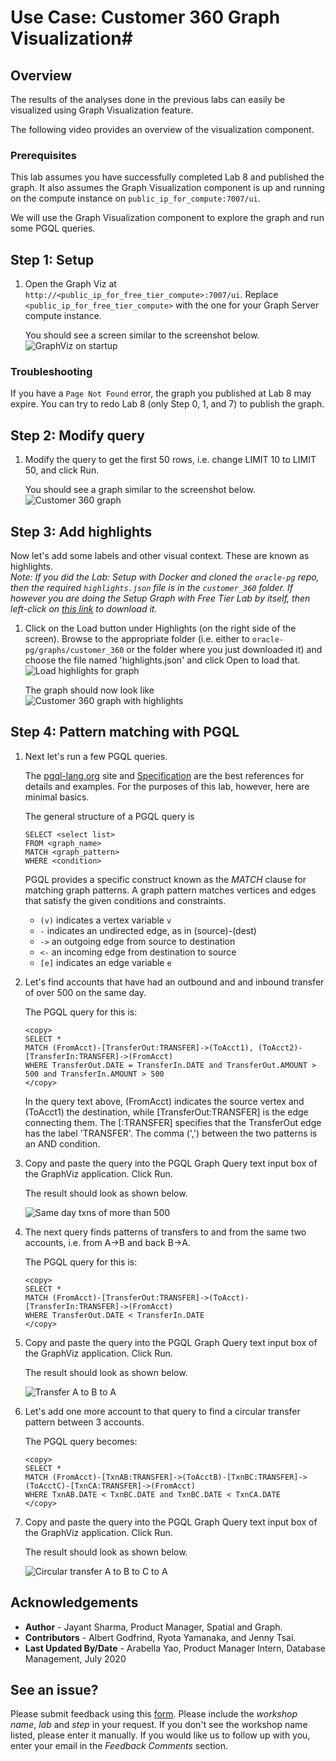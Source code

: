 # Use Case: Customer 360 Graph Visualization#

## Overview
The results of the analyses done in the previous labs can easily be visualized using Graph Visualization feature.

The following video provides an overview of the visualization component.
[](youtube:zfefKdNfAY4)

### Prerequisites
This lab assumes you have successfully completed Lab 8 and published the graph. It also assumes the Graph Visualization component is up and running on the compute instance on `public_ip_for_compute:7007/ui`.

We will use the Graph Visualization component to explore the graph and run some PGQL queries.

## **Step 1:** Setup

1. Open the Graph Viz at `http://<public_ip_for_free_tier_compute>:7007/ui`. Replace `<public_ip_for_free_tier_compute>` with the one for your Graph Server compute instance.

    You should see a screen similar to the screenshot below.  
    ![GraphViz on startup](../images/ADB_GViz_Landing.png " ")

### Troubleshooting
If you have a `Page Not Found` error, the graph you published at Lab 8 may expire. You can try to redo Lab 8 (only Step 0, 1, and 7) to publish the graph.

## **Step 2:** Modify query
1. Modify the query to get the first 50 rows, i.e. change LIMIT 10 to LIMIT 50, and click Run.

    You should see a graph similar to the screenshot below.  
    ![Customer 360 graph](../images/ADB_GViz_Show50Elements.png " ")

## **Step 3:** Add highlights
Now let's add some labels and other visual context. These are known as highlights.  
*Note: If you did the Lab: Setup with Docker and cloned the `oracle-pg` repo, then the required `highlights.json` file is in the `customer_360` folder.
If however you are doing the Setup Graph with Free Tier Lab by itself, then left-click on <a href="highlights.json" download="highlights.json" target="\_blank">this link</a> to download it.*

1. Click on the Load button under Highlights (on the right side of the screen). Browse to the appropriate folder (i.e. either to `oracle-pg/graphs/customer_360`  or the folder where you just downloaded it) and choose the file named 'highlights.json' and click Open to load that.  
![Load highlights for graph](../../../customer_360_analysis/images/GraphVizLoadHighlights.png " ")

    The graph should now look like  
    ![Customer 360 graph with highlights](../../../customer_360_analysis/images/GraphVizWithHighlights.png " ")



## **Step 4:** Pattern matching with PGQL
1. Next let's run a few PGQL queries.

    The [pgql-lang.org](http://pgql-lang.org) site and [Specification](http://pgql-lang.org/spec/1.2) are the best references for details and examples. For the purposes of this lab, however, here are minimal basics.

    The general structure of a PGQL query is
    ```
    SELECT <select list>
    FROM <graph_name>
    MATCH <graph_pattern>
    WHERE <condition>
    ```

    PGQL provides a specific construct known as the *MATCH* clause for matching graph patterns. A graph pattern matches vertices and edges that satisfy the given conditions and constraints.  
    - `(v)` indicates a vertex variable `v`   
    - `-` indicates an undirected edge, as in (source)-(dest)  
    - `->` an outgoing edge from source to destination  
    - `<-` an incoming edge from destination to source  
    - `[e]` indicates an edge variable `e`

2. Let's find accounts that have had an outbound and and inbound transfer of over 500 on the same day.

    The PGQL query for this is:
    ```
    <copy>
    SELECT *
    MATCH (FromAcct)-[TransferOut:TRANSFER]->(ToAcct1), (ToAcct2)-[TransferIn:TRANSFER]->(FromAcct)
    WHERE TransferOut.DATE = TransferIn.DATE and TransferOut.AMOUNT > 500 and TransferIn.AMOUNT > 500
    </copy>
    ```
    In the query text above, (FromAcct) indicates the source vertex and (ToAcct1) the destination, while [TransferOut:TRANSFER] is the edge connecting them. The [:TRANSFER] specifies that the TransferOut edge has the label 'TRANSFER'. The comma (',') between the two patterns is an AND condition.

3. Copy and paste the query into the PGQL Graph Query text input box of the GraphViz application.
Click Run.

    The result should look as shown below.

    ![Same day txns of more than 500](../images/ADB_Gviz_SameDayTransfers.png " ")

4. The next query finds patterns of transfers to and from the same two accounts, i.e. from A->B and back B->A.

    The PGQL query for this is:
    ```
    <copy>
    SELECT *
    MATCH (FromAcct)-[TransferOut:TRANSFER]->(ToAcct)-[TransferIn:TRANSFER]->(FromAcct)
    WHERE TransferOut.DATE < TransferIn.DATE
    </copy>
    ```

5. Copy and paste the query into the PGQL Graph Query text input box of the GraphViz application. Click Run.

    The result should look as shown below.

    ![Transfer A to B to A](../images/ADB-GViz_ABA_Transfer.png " ")

6. Let's add one more account to that query to find a circular transfer pattern between 3 accounts.

    The PGQL query becomes:
    ```
    <copy>
    SELECT *
    MATCH (FromAcct)-[TxnAB:TRANSFER]->(ToAcctB)-[TxnBC:TRANSFER]->(ToAcctC)-[TxnCA:TRANSFER]->(FromAcct)
    WHERE TxnAB.DATE < TxnBC.DATE and TxnBC.DATE < TxnCA.DATE
    </copy>
    ```

7. Copy and paste the query into the PGQL Graph Query text input box of the GraphViz application. Click Run.

    The result should look as shown below.

    ![Circular transfer A to B to C to A](../images/ADB_GViz_ABCA_Transfer.png " ")

## Acknowledgements ##

* **Author** - Jayant Sharma, Product Manager, Spatial and Graph.  
* **Contributors** - Albert Godfrind, Ryota Yamanaka, and Jenny Tsai. 
* **Last Updated By/Date** - Arabella Yao, Product Manager Intern, Database Management, July 2020

## See an issue?
Please submit feedback using this [form](https://apexapps.oracle.com/pls/apex/f?p=133:1:::::P1_FEEDBACK:1). Please include the *workshop name*, *lab* and *step* in your request.  If you don't see the workshop name listed, please enter it manually. If you would like us to follow up with you, enter your email in the *Feedback Comments* section.
